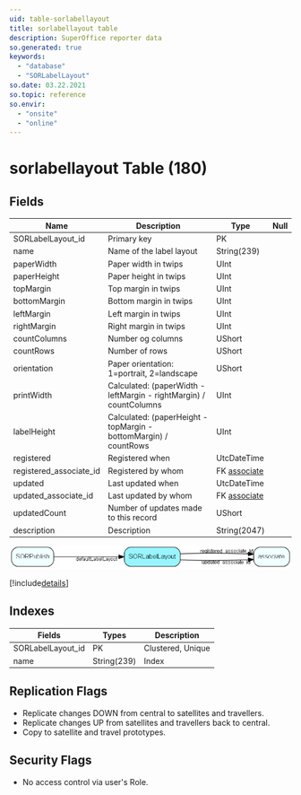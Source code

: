 ```yaml
---
uid: table-sorlabellayout
title: sorlabellayout table
description: SuperOffice reporter data
so.generated: true
keywords:
  - "database"
  - "SORLabelLayout"
so.date: 03.22.2021
so.topic: reference
so.envir:
  - "onsite"
  - "online"
---
```


# sorlabellayout Table (180)

## Fields

| Name | Description | Type | Null |
|------|-------------|------|:----:|
|SORLabelLayout\_id|Primary key|PK| |
|name|Name of the label layout|String(239)| |
|paperWidth|Paper width in twips|UInt| |
|paperHeight|Paper height in twips|UInt| |
|topMargin|Top margin in twips|UInt| |
|bottomMargin|Bottom margin in twips|UInt| |
|leftMargin|Left margin in twips|UInt| |
|rightMargin|Right margin in twips|UInt| |
|countColumns|Number og columns|UShort| |
|countRows|Number of rows|UShort| |
|orientation|Paper orientation: 1=portrait, 2=landscape|UShort| |
|printWidth|Calculated: (paperWidth - leftMargin - rightMargin) / countColumns|UInt| |
|labelHeight|Calculated: (paperHeight - topMargin - bottomMargin) / countRows|UInt| |
|registered|Registered when|UtcDateTime| |
|registered\_associate\_id|Registered by whom|FK [associate](associate.md)| |
|updated|Last updated when|UtcDateTime| |
|updated\_associate\_id|Last updated by whom|FK [associate](associate.md)| |
|updatedCount|Number of updates made to this record|UShort| |
|description|Description|String(2047)| |


![SORLabelLayout table relationship diagram](./media/SORLabelLayout.png)

[!include[details](./includes/SORLabelLayout.md)]

## Indexes

| Fields | Types | Description |
|--------|-------|-------------|
|SORLabelLayout\_id |PK |Clustered, Unique |
|name |String(239) |Index |

## Replication Flags

* Replicate changes DOWN from central to satellites and travellers.
* Replicate changes UP from satellites and travellers back to central.
* Copy to satellite and travel prototypes.

## Security Flags

* No access control via user's Role.

